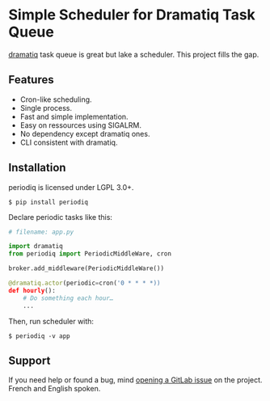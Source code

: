 # Simple Scheduler for Dramatiq Task Queue

[dramatiq](https://dramatiq.io) task queue is great but lake a scheduler. This
project fills the gap.


## Features

- Cron-like scheduling.
- Single process.
- Fast and simple implementation.
- Easy on ressources using SIGALRM.
- No dependency except dramatiq ones.
- CLI consistent with dramatiq.


## Installation

periodiq is licensed under LGPL 3.0+.

``` console
$ pip install periodiq
```

Declare periodic tasks like this:

``` python
# filename: app.py

import dramatiq
from periodiq import PeriodicMiddleWare, cron

broker.add_middleware(PeriodicMiddleWare())

@dramatiq.actor(periodic=cron('0 * * * *))
def hourly():
    # Do something each hour…
    ...
```

Then, run scheduler with:

``` console
$ periodiq -v app
```


## Support

If you need help or found a bug, mind [opening a GitLab
issue](https://gitlab.com/bersace/periodiq/issues/new) on the project. French
and English spoken.
